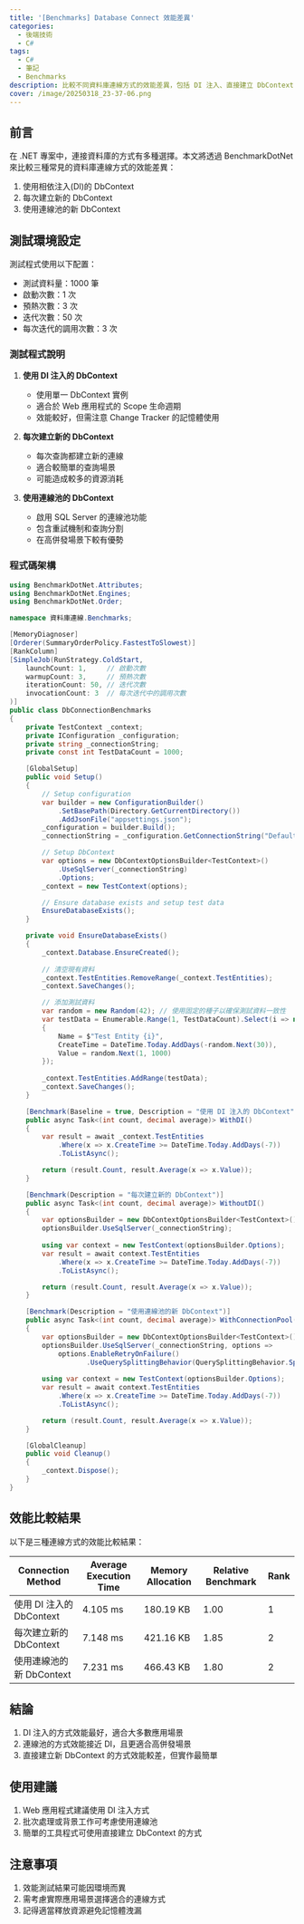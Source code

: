 ```yaml
---
title: '[Benchmarks] Database Connect 效能差異'
categories:
  - 後端技術
  - C#
tags: 
  - C#
  - 筆記
  - Benchmarks
description: 比較不同資料庫連線方式的效能差異，包括 DI 注入、直接建立 DbContext 以及使用連線池等方式
cover: /image/20250318_23-37-06.png
---
```


## 前言

在 .NET 專案中，連接資料庫的方式有多種選擇。本文將透過 BenchmarkDotNet 來比較三種常見的資料庫連線方式的效能差異：
1. 使用相依注入(DI)的 DbContext
2. 每次建立新的 DbContext
3. 使用連線池的新 DbContext

## 測試環境設定

測試程式使用以下配置：
- 測試資料量：1000 筆
- 啟動次數：1 次
- 預熱次數：3 次
- 迭代次數：50 次
- 每次迭代的調用次數：3 次

### 測試程式說明

1. **使用 DI 注入的 DbContext**
   - 使用單一 DbContext 實例
   - 適合於 Web 應用程式的 Scope 生命週期
   - 效能較好，但需注意 Change Tracker 的記憶體使用

2. **每次建立新的 DbContext**
   - 每次查詢都建立新的連線
   - 適合較簡單的查詢場景
   - 可能造成較多的資源消耗

3. **使用連線池的 DbContext**
   - 啟用 SQL Server 的連線池功能
   - 包含重試機制和查詢分割
   - 在高併發場景下較有優勢

### 程式碼架構

```csharp
using BenchmarkDotNet.Attributes;
using BenchmarkDotNet.Engines;
using BenchmarkDotNet.Order;

namespace 資料庫連線.Benchmarks;

[MemoryDiagnoser]
[Orderer(SummaryOrderPolicy.FastestToSlowest)]
[RankColumn]
[SimpleJob(RunStrategy.ColdStart, 
    launchCount: 1,     // 啟動次數
    warmupCount: 3,     // 預熱次數
    iterationCount: 50, // 迭代次數
    invocationCount: 3  // 每次迭代中的調用次數
)]
public class DbConnectionBenchmarks
{
    private TestContext _context;
    private IConfiguration _configuration;
    private string _connectionString;
    private const int TestDataCount = 1000;

    [GlobalSetup]
    public void Setup()
    {
        // Setup configuration
        var builder = new ConfigurationBuilder()
            .SetBasePath(Directory.GetCurrentDirectory())
            .AddJsonFile("appsettings.json");
        _configuration = builder.Build();
        _connectionString = _configuration.GetConnectionString("DefaultConnection");

        // Setup DbContext
        var options = new DbContextOptionsBuilder<TestContext>()
            .UseSqlServer(_connectionString)
            .Options;
        _context = new TestContext(options);

        // Ensure database exists and setup test data
        EnsureDatabaseExists();
    }

    private void EnsureDatabaseExists()
    {
        _context.Database.EnsureCreated();
        
        // 清空現有資料
        _context.TestEntities.RemoveRange(_context.TestEntities);
        _context.SaveChanges();

        // 添加測試資料
        var random = new Random(42); // 使用固定的種子以確保測試資料一致性
        var testData = Enumerable.Range(1, TestDataCount).Select(i => new TestEntity
        {
            Name = $"Test Entity {i}",
            CreateTime = DateTime.Today.AddDays(-random.Next(30)),
            Value = random.Next(1, 1000)
        });
        
        _context.TestEntities.AddRange(testData);
        _context.SaveChanges();
    }

    [Benchmark(Baseline = true, Description = "使用 DI 注入的 DbContext")]
    public async Task<(int count, decimal average)> WithDI()
    {
        var result = await _context.TestEntities
            .Where(x => x.CreateTime >= DateTime.Today.AddDays(-7))
            .ToListAsync();

        return (result.Count, result.Average(x => x.Value));
    }

    [Benchmark(Description = "每次建立新的 DbContext")]
    public async Task<(int count, decimal average)> WithoutDI()
    {
        var optionsBuilder = new DbContextOptionsBuilder<TestContext>();
        optionsBuilder.UseSqlServer(_connectionString);
        
        using var context = new TestContext(optionsBuilder.Options);
        var result = await context.TestEntities
            .Where(x => x.CreateTime >= DateTime.Today.AddDays(-7))
            .ToListAsync();

        return (result.Count, result.Average(x => x.Value));
    }

    [Benchmark(Description = "使用連線池的新 DbContext")]
    public async Task<(int count, decimal average)> WithConnectionPool()
    {
        var optionsBuilder = new DbContextOptionsBuilder<TestContext>();
        optionsBuilder.UseSqlServer(_connectionString, options => 
            options.EnableRetryOnFailure()
                   .UseQuerySplittingBehavior(QuerySplittingBehavior.SplitQuery));
        
        using var context = new TestContext(optionsBuilder.Options);
        var result = await context.TestEntities
            .Where(x => x.CreateTime >= DateTime.Today.AddDays(-7))
            .ToListAsync();

        return (result.Count, result.Average(x => x.Value));
    }

    [GlobalCleanup]
    public void Cleanup()
    {
        _context.Dispose();
    }
}
```

## 效能比較結果

以下是三種連線方式的效能比較結果：

| Connection Method | Average Execution Time | Memory Allocation | Relative Benchmark | Rank |
|-------------------|------------------------|-------------------|--------------------|------|
| 使用 DI 注入的 DbContext | 4.105 ms               | 180.19 KB         | 1.00               | 1    |
| 每次建立新的 DbContext | 7.148 ms          | 421.16 KB         | 1.85               | 2    |
| 使用連線池的新 DbContext | 7.231 ms | 466.43 KB | 1.80 | 2 |

## 結論

1. DI 注入的方式效能最好，適合大多數應用場景
2. 連線池的方式效能接近 DI，且更適合高併發場景
3. 直接建立新 DbContext 的方式效能較差，但實作最簡單

## 使用建議

1. Web 應用程式建議使用 DI 注入方式
2. 批次處理或背景工作可考慮使用連線池
3. 簡單的工具程式可使用直接建立 DbContext 的方式

## 注意事項

1. 效能測試結果可能因環境而異
2. 需考慮實際應用場景選擇適合的連線方式
3. 記得適當釋放資源避免記憶體洩漏
